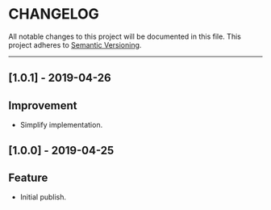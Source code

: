 # CHANGELOG

All notable changes to this project will be documented in this file.
This project adheres to [Semantic Versioning](http://semver.org/).

---

## [1.0.1] - 2019-04-26

## Improvement

- Simplify implementation.

## [1.0.0] - 2019-04-25

## Feature

- Initial publish.
